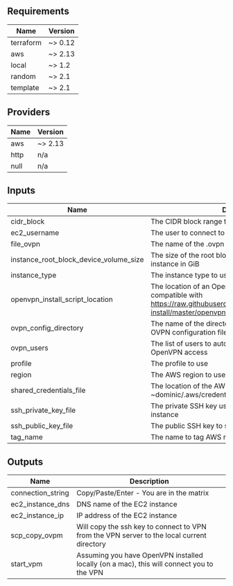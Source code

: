## Requirements

| Name | Version |
|------|---------|
| terraform | ~> 0.12 |
| aws | ~> 2.13 |
| local | ~> 1.2 |
| random | ~> 2.1 |
| template | ~> 2.1 |

## Providers

| Name | Version |
|------|---------|
| aws | ~> 2.13 |
| http | n/a |
| null | n/a |

## Inputs

| Name | Description | Type | Default | Required |
|------|-------------|------|---------|:--------:|
| cidr\_block | The CIDR block range to use for the OpenVPN VPC | `string` | `"10.0.0.0/16"` | no |
| ec2\_username | The user to connect to the EC2 as | `string` | `"ec2-user"` | no |
| file\_ovpn | The name of the .ovpn file for VPN authentication | `string` | `"username.ovpn"` | no |
| instance\_root\_block\_device\_volume\_size | The size of the root block device volume of the EC2 instance in GiB | `number` | `8` | no |
| instance\_type | The instance type to use | `string` | `"t2.micro"` | no |
| openvpn\_install\_script\_location | The location of an OpenVPN installation script compatible with https://raw.githubusercontent.com/angristan/openvpn-install/master/openvpn-install.sh | `string` | `"https://raw.githubusercontent.com/dumrauf/openvpn-install/master/openvpn-install.sh"` | no |
| ovpn\_config\_directory | The name of the directory to eventually download the OVPN configuration files to | `string` | `"generated/ovpn-config"` | no |
| ovpn\_users | The list of users to automatically provision with OpenVPN access | `list(string)` | n/a | yes |
| profile | The profile to use | `any` | n/a | yes |
| region | The AWS region to use | `string` | `"us-west-1"` | no |
| shared\_credentials\_file | The location of the AWS shared credentials file (e.g. ~dominic/.aws/credentials) | `any` | n/a | yes |
| ssh\_private\_key\_file | The private SSH key used to connect to the EC2 instance | `string` | `"/config/openvpn"` | no |
| ssh\_public\_key\_file | The public SSH key to store in the EC2 instance | `string` | `"/config/openvpn.pub"` | no |
| tag\_name | The name to tag AWS resources with | `string` | `"OpenVPN"` | no |

## Outputs

| Name | Description |
|------|-------------|
| connection\_string | Copy/Paste/Enter - You are in the matrix |
| ec2\_instance\_dns | DNS name of the EC2 instance |
| ec2\_instance\_ip | IP address of the EC2 instance |
| scp\_copy\_ovpm | Will copy the ssh key to connect to VPN from the VPN server to the local current directory |
| start\_vpm | Assuming you have OpenVPN installed locally (on a mac), this will connect you to the VPN |

